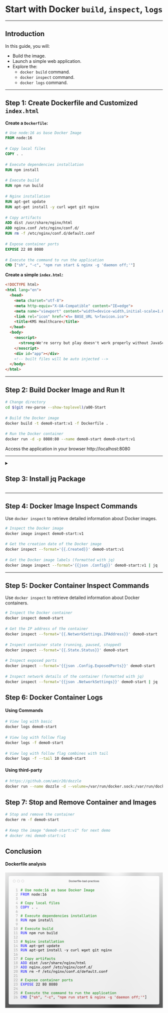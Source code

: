 # Start with Docker `build`, `inspect`, `logs`

---

## Introduction

In this guide, you will:

- Build the image.
- Launch a simple web application.
- Explore the:
  - `docker build` command.
  - `docker inspect` command.
  - `docker logs` command.

---

## Step 1: Create Dockerfile and Customized `index.html`

**Create a `Dockerfile`:**

```dockerfile
# Use node:16 as base Docker Image
FROM node:16

# Copy local files
COPY . .

# Execute dependencies installation
RUN npm install

# Execute build
RUN npm run build

# Nginx installation
RUN apt-get update
RUN apt-get install -y curl wget git nginx

# Copy artifacts
ADD dist /usr/share/nginx/html
ADD nginx.conf /etc/nginx/conf.d/
RUN rm -f /etc/nginx/conf.d/default.conf

# Expose container ports
EXPOSE 22 80 8080

# Execute the command to run the application
CMD ["sh", "-c", "npm run start & nginx -g 'daemon off;'"]
```

**Create a simple `index.html`:**

```html
<!DOCTYPE html>
<html lang="en">
  <head>
    <meta charset="utf-8">
    <meta http-equiv="X-UA-Compatible" content="IE=edge">
    <meta name="viewport" content="width=device-width,initial-scale=1.0">
    <link rel="icon" href="<%= BASE_URL %>favicon.ico">
    <title>KMS Healthcare</title>
  </head>
  <body>
    <noscript>
      <strong>We're sorry but play doesn't work properly without JavaScript enabled. Please enable it to continue.</strong>
    </noscript>
    <div id="app"></div>
    <!-- built files will be auto injected -->
  </body>
</html>
```
---

## Step 2: Build Docker Image and Run It

```bash
# Change directory
cd $(git rev-parse --show-toplevel)/a00-Start

# Build the Docker image
docker build -t demo0-start:v1 -f Dockerfile .

# Run the Docker container
docker run -d -p 8080:80 --name demo0-start demo0-start:v1
```

Access the application in your browser http://localhost:8080

---

<details>
<summary><h2>Step 3: Install jq Package</h2></summary>

`jq` is a lightweight and flexible command-line JSON processor, useful for parsing JSON output from commands like `docker inspect`.

**For macOS:**

```bash
brew install jq
jq --version
```

**For Linux (Ubuntu/Debian):**

```bash
sudo apt-get update
sudo apt-get install jq
jq --version
```

**For Linux (CentOS/RHEL):**

```bash
sudo yum install epel-release
sudo yum install jq
jq --version
```

**For Linux (Fedora):**

```bash
sudo dnf install jq
jq --version
```

**For Other Linux Distributions:**

```bash
wget -O jq https://github.com/jqlang/jq/releases/download/jq-1.7.1/jq-linux-amd64
chmod +x ./jq
sudo mv jq /usr/local/bin
jq --version
```

**For Windows (Using Chocolatey):**

```bash
choco install jq
jq --version
```

**For Windows (Manual Install):**

1. Download the executable from [jq Releases](https://github.com/stedolan/jq/releases).
2. Choose `jq-win64.exe` (or `jq-win32.exe` for 32-bit systems).
3. Rename the downloaded file to `jq.exe`.
4. Move it to a folder in your system's PATH (e.g., `C:\Windows`).
</details>

---

## Step 4: Docker Image Inspect Commands

Use `docker inspect` to retrieve detailed information about Docker images.

```bash
# Inspect the Docker image
docker image inspect demo0-start:v1

# Get the creation date of the Docker image
docker inspect --format='{{.Created}}' demo0-start:v1

# Get the Docker image labels (formatted with jq)
docker image inspect --format='{{json .Config}}' demo0-start:v1 | jq
```

---

## Step 5: Docker Container Inspect Commands

Use `docker inspect` to retrieve detailed information about Docker containers.

```bash
# Inspect the Docker container
docker inspect demo0-start

# Get the IP address of the container
docker inspect --format='{{.NetworkSettings.IPAddress}}' demo0-start

# Inspect container state (running, paused, stopped)
docker inspect --format='{{.State.Status}}' demo0-start

# Inspect exposed ports
docker inspect --format='{{json .Config.ExposedPorts}}' demo0-start

# Inspect network details of the container (formatted with jq)
docker inspect --format='{{json .NetworkSettings}}' demo0-start | jq
```

## Step 6: Docker Container Logs

#### Using Commands

```bash
# View log with basic
docker logs demo0-start

# View log with follow flag
docker logs -f demo0-start

# View log with follow flag combines with tail
docker logs -f --tail 10 demo0-start
```

#### Using third-party

```bash
# https://github.com/amir20/dozzle
docker run --name dozzle -d --volume=/var/run/docker.sock:/var/run/docker.sock -p 8888:8080 amir20/dozzle:latest
```

## Step 7: Stop and Remove Container and Images

```bash
# Stop and remove the container
docker rm -f demo0-start

# Keep the image "demo0-start:v1" for next demo
# docker rmi demo0-start:v1
```

## Conclusion

#### Dockerfile analysis

![Dockerfile_bad_practices](./Dockerfile_bad_practices.png)

